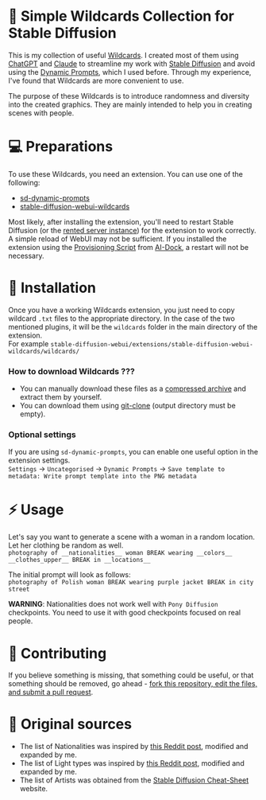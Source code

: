 # 📑 Simple Wildcards Collection for Stable Diffusion

This is my collection of useful [Wildcards](https://github.com/adieyal/sd-dynamic-prompts/blob/main/docs/SYNTAX.md#wildcards). I created most of them using [ChatGPT](https://chat.openai.com) and [Claude](https://claude.ai/) to streamline my work with [Stable Diffusion](https://github.com/AUTOMATIC1111/stable-diffusion-webui) and avoid using the [Dynamic Prompts](https://github.com/adieyal/sd-dynamic-prompts/tree/main?tab=readme-ov-file#basic-usage), which I used before. Through my experience, I've found that Wildcards are more convenient to use.

The purpose of these Wildcards is to introduce randomness and diversity into the created graphics. They are mainly intended to help you in creating scenes with people.

# 💻 Preparations

To use these Wildcards, you need an extension. You can use one of the following:

- [sd-dynamic-prompts](https://github.com/adieyal/sd-dynamic-prompts)
- [stable-diffusion-webui-wildcards](https://github.com/AUTOMATIC1111/stable-diffusion-webui-wildcards)

Most likely, after installing the extension, you'll need to restart Stable Diffusion (or the [rented server instance](https://cloud.vast.ai/?ref_id=62878&creator_id=42512&name=null)) for the extension to work correctly. A simple reload of WebUI may not be sufficient. If you installed the extension using the [Provisioning Script](https://github.com/ai-dock/stable-diffusion-webui/blob/main/config/provisioning/default.sh) from [AI-Dock](https://github.com/ai-dock/stable-diffusion-webui), a restart will not be necessary.

# 💾 Installation

Once you have a working Wildcards extension, you just need to copy wildcard `.txt` files to the appropriate directory. In the case of the two mentioned plugins, it will be the `wildcards` folder in the main directory of the extension.  
For example `stable-diffusion-webui/extensions/stable-diffusion-webui-wildcards/wildcards/`

### How to download Wildcards ???

- You can manually download these files as a [compressed archive](https://github.com/Avaray/stable-diffusion-simple-wildcards/archive/refs/heads/main.zip) and extract them by yourself.
- You can download them using [git-clone](https://git-scm.com/docs/git-clone) (output directory must be empty).

### Optional settings

If you are using `sd-dynamic-prompts`, you can enable one useful option in the extension settings.  
`Settings` -> `Uncategorised` -> `Dynamic Prompts` -> `Save template to metadata: Write prompt template into the PNG metadata`

# ⚡️ Usage

Let's say you want to generate a scene with a woman in a random location. Let her clothing be random as well.  
`photography of __nationalities__ woman BREAK wearing __colors__ __clothes_upper__ BREAK in __locations__`

The initial prompt will look as follows:  
`photography of Polish woman BREAK wearing purple jacket BREAK in city street`

**WARNING**: Nationalities does not work well with `Pony Diffusion` checkpoints. You need to use it with good checkpoints focused on real people.

# 📝 Contributing

If you believe something is missing, that something could be useful, or that something should be removed, go ahead - [fork this repository, edit the files, and submit a pull request](https://docs.github.com/en/get-started/quickstart/contributing-to-projects).

# 🍺 Original sources

- The list of Nationalities was inspired by [this Reddit post](https://www.reddit.com/r/StableDiffusion/comments/13oea0i/photorealistic_portraits_of_200_ethinicities/), modified and expanded by me.
- The list of Light types was inspired by [this Reddit post](https://www.reddit.com/r/StableDiffusion/comments/1cjwi04/made_this_lighting_guide_for_myself_thought_id/), modified and expanded by me.
- The list of Artists was obtained from the [Stable Diffusion Cheat-Sheet](https://supagruen.github.io/StableDiffusion-CheatSheet/) website.
